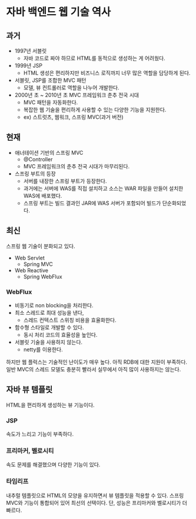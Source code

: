 # 자바 백엔드 웹 기술 역사

## 과거

- 1997년 서블릿
    - 자바 코드로 짜야 하므로 HTML를 동적으로 생성하는 게 어려웠다.
- 1999년 JSP
    - HTML 생성은 편리하지만 비즈니스 로직까지 너무 많은 역할을 담당하게 된다.
- 서블릿, JSP를 조합한 MVC 패턴
    - 모델, 뷰 컨트롤러로 역할을 나누어 개발한다.
- 2000년 초 ~ 2010년 초 MVC 프레임워크 춘추 전국 시대
    - MVC 패턴을 자동화한다.
    - 복잡한 웹 기술을 편리하게 사용할 수 있는 다양한 기능을 지원한다.
    - ex) 스트럿츠, 웹워크, 스프링 MVC(과거 버전)

## 현재

- 애너테이션 기반의 스프링 MVC
    - @Controller
    - MVC 프레임워크의 춘추 전국 시대가 마무리된다.
- 스프링 부트의 등장
    - 서버를 내장한 스프링 부트가 등장한다.
    - 과거에는 서버에 WAS를 직접 설치하고 소스는 WAR 파일을 만들어 설치한 WAS에 배포했다.
    - 스프링 부트는 빌드 결과인 JAR에 WAS 서버가 포함되어 빌드가 단순화되었다.

## 최신

스프링 웹 기술이 분화되고 있다.

- Web Servlet
    - Spring MVC
- Web Reactive
    - Spring WebFlux

### WebFlux

- 비동기로 non blocking을 처리한다.
- 최소 스레드로 최대 성능을 낸다,
    - 스레드 컨텍스트 스위칭 비용을 효율화한다.
- 함수형 스타일로 개발할 수 있다.
    - 동시 처리 코드의 효율성을 높인다.
- 서블릿 기술을 사용하지 않는다.
    - netty를 이용한다.

하지만 웹 플럭스는 기술적인 난이도가 매우 높다. 아직 RDB에 대한 지원이 부족하다. 일반 MVC의 스레드 모델도 충분히 빨라서 실무에서 아직 많이 사용하지는 않는다.

## 자바 뷰 템플릿

HTML을 편리하게 생성하는 뷰 기능이다.

### JSP

속도가 느리고 기능이 부족하다.

### 프리마커, 벨로시티

속도 문제를 해결했으며 다양한 기능이 있다.

### 타임리프

내추럴 템플릿으로 HTML의 모양을 유지하면서 뷰 템플릿을 적용할 수 있다. 스프링 MVC와 기능이 통합되어 있어 최선의 선택이다. 단, 성능은 프리마커와 벨로시티가 더 빠르다.